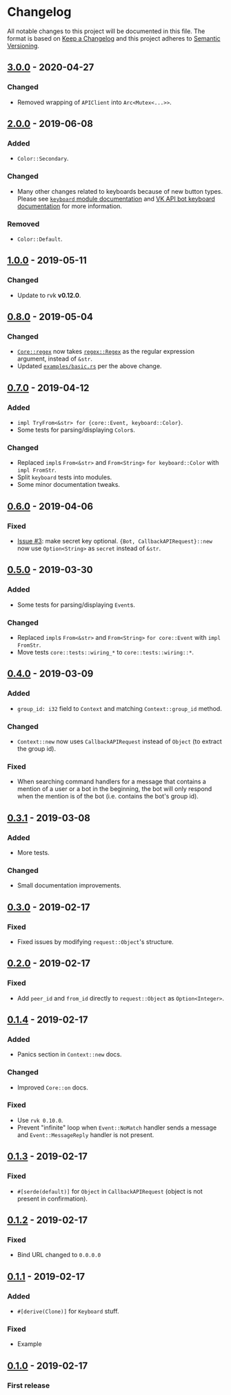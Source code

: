 # Changelog
All notable changes to this project will be documented in this file.
The format is based on [Keep a Changelog](http://keepachangelog.com/en/1.0.0/)
and this project adheres to [Semantic Versioning](http://semver.org/spec/v2.0.0.html).

## [3.0.0] - 2020-04-27
### Changed
- Removed wrapping of `APIClient` into `Arc<Mutex<...>>`.

## [2.0.0] - 2019-06-08
### Added
- `Color::Secondary`.
### Changed
- Many other changes related to keyboards because of new button types. Please see [`keyboard` module documentation](https://docs.rs/vk-bot/2/vk_bot/keyboard/index.html) and [VK API bot keyboard documentation](https://vk.com/dev/bots_docs_3) for more information.
### Removed
- `Color::Default`.

## [1.0.0] - 2019-05-11
### Changed
- Update to rvk **v0.12.0**.

## [0.8.0] - 2019-05-04
### Changed
- [`Core::regex`](https://docs.rs/vk-bot/0/vk_bot/core/struct.Core.html#method.regex) now takes [`regex::Regex`](https://docs.rs/regex/1/regex/struct.Regex.html) as the regular expression argument, instead of `&str`.
- Updated [`examples/basic.rs`](https://github.com/u32i64/vk-bot/blob/master/examples/basic.rs) per the above change.

## [0.7.0] - 2019-04-12
### Added
- `impl TryFrom<&str> for {core::Event, keyboard::Color}`.
- Some tests for parsing/displaying `Color`s.
### Changed
- Replaced `impl`s `From<&str>` and `From<String>` `for keyboard::Color` with `impl FromStr`.
- Split `keyboard` tests into modules.
- Some minor documentation tweaks.

## [0.6.0] - 2019-04-06
### Fixed
- [Issue #3](https://github.com/u32i64/vk-bot/issues/3): make secret key optional. `{Bot, CallbackAPIRequest}::new` now use `Option<String>` as `secret` instead of `&str`.

## [0.5.0] - 2019-03-30
### Added
- Some tests for parsing/displaying `Event`s.
### Changed
- Replaced `impl`s `From<&str>` and `From<String>` `for core::Event` with `impl FromStr`.
- Move tests `core::tests::wiring_*` to `core::tests::wiring::*`.

## [0.4.0] - 2019-03-09
### Added
- `group_id: i32` field to `Context` and matching `Context::group_id` method.
### Changed
- `Context::new` now uses `CallbackAPIRequest` instead of `Object` (to extract the group id).
### Fixed
- When searching command handlers for a message that contains a mention of a user or a bot in the beginning, the bot will only respond when the mention is of the bot (i.e. contains the bot's group id).


## [0.3.1] - 2019-03-08
### Added
- More tests.
### Changed
- Small documentation improvements.

## [0.3.0] - 2019-02-17
### Fixed
- Fixed issues by modifying `request::Object`'s structure.

## [0.2.0] - 2019-02-17
### Fixed
- Add `peer_id` and `from_id` directly to `request::Object` as `Option<Integer>`.

## [0.1.4] - 2019-02-17
### Added
- Panics section in `Context::new` docs.
### Changed
- Improved `Core::on` docs.
### Fixed
- Use `rvk 0.10.0`.
- Prevent "infinite" loop when `Event::NoMatch` handler sends a message and `Event::MessageReply` handler is not present.

## [0.1.3] - 2019-02-17
### Fixed
- `#[serde(default)]` for `Object` in `CallbackAPIRequest` (object is not present in confirmation).

## [0.1.2] - 2019-02-17
### Fixed
- Bind URL changed to `0.0.0.0`

## [0.1.1] - 2019-02-17
### Added
- `#[derive(Clone)]` for `Keyboard` stuff.
### Fixed
- Example

## [0.1.0] - 2019-02-17
### First release


[3.0.0]: https://github.com/u32i64/vk-bot/compare/v2.0.0...v3.0.0
[2.0.0]: https://github.com/u32i64/vk-bot/compare/v1.0.0...v2.0.0
[1.0.0]: https://github.com/u32i64/vk-bot/compare/v0.8.0...v1.0.0
[0.8.0]: https://github.com/u32i64/vk-bot/compare/v0.7.0...v0.8.0
[0.7.0]: https://github.com/u32i64/vk-bot/compare/v0.6.0...v0.7.0
[0.6.0]: https://github.com/u32i64/vk-bot/compare/v0.5.0...v0.6.0
[0.5.0]: https://github.com/u32i64/vk-bot/compare/v0.4.0...v0.5.0
[0.4.0]: https://github.com/u32i64/vk-bot/compare/v0.3.1...v0.4.0
[0.3.1]: https://github.com/u32i64/vk-bot/compare/v0.3.0...v0.3.1
[0.3.0]: https://github.com/u32i64/vk-bot/compare/v0.2.0...v0.3.0
[0.2.0]: https://github.com/u32i64/vk-bot/compare/v0.1.4...v0.2.0
[0.1.4]: https://github.com/u32i64/vk-bot/compare/v0.1.3...v0.1.4
[0.1.3]: https://github.com/u32i64/vk-bot/compare/v0.1.2...v0.1.3
[0.1.2]: https://github.com/u32i64/vk-bot/compare/v0.1.1...v0.1.2
[0.1.1]: https://github.com/u32i64/vk-bot/compare/v0.1.0...v0.1.1
[0.1.0]: https://github.com/u32i64/vk-bot/releases/tag/v0.1.0
